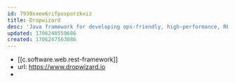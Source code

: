 ```yaml
---
id: 7930xxee6rifpoxporzkxiz
title: Dropwizard
desc: 'Java framework for developing ops-friendly, high-performance, RESTful web services'
updated: 1706248559686
created: 1706247563086
---
```


- [[c.software.web.rest-framework]]
- url: https://www.dropwizard.io
- 
